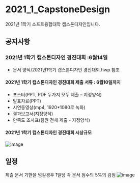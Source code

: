 # 2021_1_CapstoneDesign
2021년 1학기 소프트융합대학 캡스톤디자인입니다.  
 
## 공지사항
### 2021년 1학기 캡스톤디자인 경진대회 :6월14일
  - 문서 양식/2021년1학기 캡스톤디자인 경진대회.hwp 참조
#### 2021년 1학기 캡스톤디자인 경진대회 제출 서류 : 6월10일까지
  - 포스터(PPT, PDF 두가지 모두 제출 – 지정양식)
  - 발표자료(PPT)
  - 시연동영상(mp4, 1920*1080로 녹화)
  - 결과보고서(지정양식)
  - 만족도 조사표(팀원 전체 제출 - 지정양식)
#### 2021년 1학기 캡스톤디자인 경진대회 시상규모
![image](https://user-images.githubusercontent.com/60763110/118602676-f1fdb400-b7ed-11eb-995d-7e914c8e2a3b.png)

## 일정
제출 문서 기한을 넘길경우 1일당 각 문서 점수의 5%의 감점
![image](https://user-images.githubusercontent.com/60763110/111561466-d66b3280-87d7-11eb-9f86-fc63c854ed9f.png)

